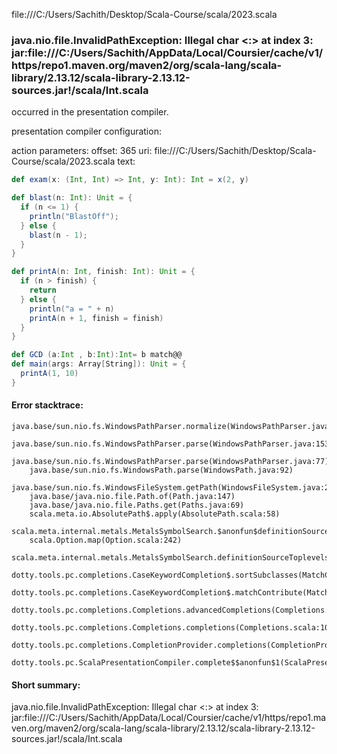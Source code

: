 file:///C:/Users/Sachith/Desktop/Scala-Course/scala/2023.scala
### java.nio.file.InvalidPathException: Illegal char <:> at index 3: jar:file:///C:/Users/Sachith/AppData/Local/Coursier/cache/v1/https/repo1.maven.org/maven2/org/scala-lang/scala-library/2.13.12/scala-library-2.13.12-sources.jar!/scala/Int.scala

occurred in the presentation compiler.

presentation compiler configuration:


action parameters:
offset: 365
uri: file:///C:/Users/Sachith/Desktop/Scala-Course/scala/2023.scala
text:
```scala
def exam(x: (Int, Int) => Int, y: Int): Int = x(2, y)

def blast(n: Int): Unit = {
  if (n <= 1) {
    println("BlastOff");
  } else {
    blast(n - 1);
  }
}

def printA(n: Int, finish: Int): Unit = {
  if (n > finish) {
    return
  } else {
    println("a = " + n)
    printA(n + 1, finish = finish)
  }
}

def GCD (a:Int , b:Int):Int= b match@@
def main(args: Array[String]): Unit = {
  printA(1, 10)
}

```



#### Error stacktrace:

```
java.base/sun.nio.fs.WindowsPathParser.normalize(WindowsPathParser.java:182)
	java.base/sun.nio.fs.WindowsPathParser.parse(WindowsPathParser.java:153)
	java.base/sun.nio.fs.WindowsPathParser.parse(WindowsPathParser.java:77)
	java.base/sun.nio.fs.WindowsPath.parse(WindowsPath.java:92)
	java.base/sun.nio.fs.WindowsFileSystem.getPath(WindowsFileSystem.java:232)
	java.base/java.nio.file.Path.of(Path.java:147)
	java.base/java.nio.file.Paths.get(Paths.java:69)
	scala.meta.io.AbsolutePath$.apply(AbsolutePath.scala:58)
	scala.meta.internal.metals.MetalsSymbolSearch.$anonfun$definitionSourceToplevels$2(MetalsSymbolSearch.scala:70)
	scala.Option.map(Option.scala:242)
	scala.meta.internal.metals.MetalsSymbolSearch.definitionSourceToplevels(MetalsSymbolSearch.scala:69)
	dotty.tools.pc.completions.CaseKeywordCompletion$.sortSubclasses(MatchCaseCompletions.scala:326)
	dotty.tools.pc.completions.CaseKeywordCompletion$.matchContribute(MatchCaseCompletions.scala:276)
	dotty.tools.pc.completions.Completions.advancedCompletions(Completions.scala:307)
	dotty.tools.pc.completions.Completions.completions(Completions.scala:109)
	dotty.tools.pc.completions.CompletionProvider.completions(CompletionProvider.scala:90)
	dotty.tools.pc.ScalaPresentationCompiler.complete$$anonfun$1(ScalaPresentationCompiler.scala:146)
```
#### Short summary: 

java.nio.file.InvalidPathException: Illegal char <:> at index 3: jar:file:///C:/Users/Sachith/AppData/Local/Coursier/cache/v1/https/repo1.maven.org/maven2/org/scala-lang/scala-library/2.13.12/scala-library-2.13.12-sources.jar!/scala/Int.scala
